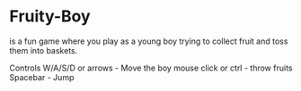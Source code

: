 # Fruity-Boy
is a fun game where you play as a young boy trying to collect fruit and toss them into baskets.

Controls
W/A/S/D or arrows - Move the boy
mouse click or ctrl - throw fruits
Spacebar - Jump
